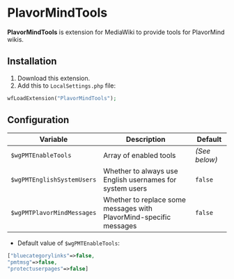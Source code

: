 # PlavorMindTools
**PlavorMindTools** is extension for MediaWiki to provide tools for PlavorMind wikis.
## Installation
1. Download this extension.
1. Add this to `LocalSettings.php` file:
```php
wfLoadExtension("PlavorMindTools");
```
## Configuration
|Variable|Description|Default|
|-|-|-|
|`$wgPMTEnableTools`|Array of enabled tools|_(See below)_|
|`$wgPMTEnglishSystemUsers`|Whether to always use English usernames for system users|`false`|
|`$wgPMTPlavorMindMessages`|Whether to replace some messages with PlavorMind-specific messages|`false`|
* Default value of `$wgPMTEnableTools`:
```php
["bluecategorylinks"=>false,
"pmtmsg"=>false,
"protectuserpages"=>false]
```
